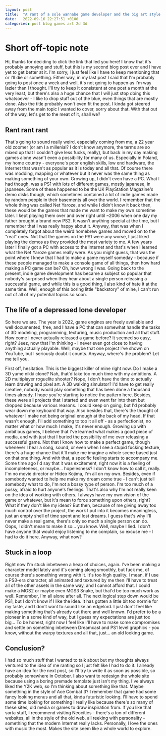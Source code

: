 ```yaml
---
layout: post
title:  "A rant of a sole wannabe game developer and the big art style dillema"
date:   2022-09-16 22:27:51 +0100
categories: post blog games art 2d 3d
---
```

# Short off-topic note
Hi, thanks for deciding to click the link that led you here! I know that it's probably annoying and stuff, but this is my second blog post ever and I have yet to get better at it. I'm sorry, I just feel like I have to keep mentioning that or I'll die or something. Either way, in my last post I said that I'm probably going to post once a week and well, it's not going to happen as I'm way lazier than I thought. I'll try to keep it consistent at one post a month at the very least, but there's also a huge chance that I will just stop doing this whatsoever - I like to drop stuff out of the blue, even things that are mostly done. Also the title probably won't even fit the post. I kinda got steered away from the main topic I wanted to cover, sorry about that. With that out of the way, let's get to the meat of it, shall we?

## Rant rant rant
That's going to sound really weird, especially coming from me, a 22 year old zoomer (or am I a millenial? I don't know anymore, the terms are so mixed up that I couldn't give less fucks, really), but back in my day making games alone wasn't even a possibility for many of us. Especially in Poland, my home country - everyone's poor english skills, low end hardware, the Internet that wasn't as popular as it is today and all that. Of course there was modding, mapping or whatever but it never was the same thing as making something of your own. Growing up, I didn't even have a PC. What I had though, was a PS1 with lots of different games, mostly japanese, in japanese. Some of these happened to be the UK PlayStation Magazine's demo disks though, which sometimes contained a lot of indie games made by random people in their basements all over the world. I remember that the whole thing was called Net Yaroze, and while I didn't know it back then, these would be the games that made me want to make my own sometime later. I kept playing them over and over right until ~2006 when one day my father brought a brand new PS2. It wasn't anything special at the time, but I remember that I was really happy about it. Anyway, that was when I completely forgot about the weird homebrew games and moved on to the "real" ones. Not that the games on the PS1 were any worse, I just liked playing the demos as they provided the most variety to me. A few years later I finally got a PC with access to the Internet and that's when I learned what the Net Yaroze games really were. As you might guess, that was the point where I knew that I had to make a game myself someday - because if these people managed to make a console game of all things, then how hard making a PC game can be? Oh, how wrong I was. Going back to the present, indie game development has became a subject so popular that nobody's surprised when they hear about a single person releasing a successful game, and while this is a good thing, I also kind of hate it at the same time. Well, enough of this boring little "backstory" of mine, I can't run out of all of my potential topics so soon.

## The life of a depressed lone developer
So here we are. The year is 2022, game engines are freely available and well documented, free, and I have a PC that can somewhat handle the tasks of 3D modeling, programming, texturing, music production and all that stuff. How come I never actually released a game before? It seemed so easy, right? Jeez, now that I'm thinking - I never even got close to having anything actually playable. Well, maybe that one project I've shown on YouTube, but I seriously doubt it counts. Anyway, where's the problem? Let me tell you.

First off, hesitation. This is the biggest killer of mine right now. Do I make a 3D yume nikki clone? Nah, that'd take too much time with my ambitions. A 2D multiplayer roguelite shooter? Nope, I don't have the time to actually learn drawing and pixel art. A 3D walking simulator? I'd have to get really creative, nobody would play something that has been done a thousand times already. I hope you're starting to notice the pattern here. Besides, these were all projects that I started and even went far into them but dropped because various reasons. I could keep on going, but I'd probably wear down my keyboard that way. Also besides that, there's the thought of whatever I make not being original enough at the back of my head. If that wasn't enough, I'll add something to top it all off - as a perfectionist, no matter what or how much I make, it's never enough. Growing up with ambitious games, I believe that I've learned what makes a good piece of media, and with just that I buried the possibility of me ever releasing a successful game. Not that I know how to make a perfect game, though whenever I hear a song, sound, or even when I see a stupid fucking texture, there's a huge chance that it'll make me imagine a whole scene based just on that one thing. And with that, a specific feeling starts to accompany me. Some time ago I'd say that it was excitement, right now it is a feeling of incompleteness, or maybe... hopelesness? I don't know how to call it, really. I'm no movie director or Hideo Kojima, I'm all on my own. Besides, even if somebody wanted to help me make my dream come true - I can't just tell somebody what to do, I'm not a bossy type of person. I'm too much of a pussy, afraid to hurt anyone's feelings. That's also why I'm not really keen on the idea of working with others. I always have my own vision of the game or whatever, but it's mean to force something upon others, right? What if they don't like my ideas? But then, because of me giving away too much control over the project, the work I put into it becomes meaningless, just an empty shell of time spent and lost dreams. I guess that's why I'll never make a real game, there's only so much a single person can do. Oops, I didn't mean to make it so... you know. Well, maybe I lied. I don't have anyone that would enjoy listening to me complain, so excuse me - I had to do it here. Anyway, what now?

## Stuck in a loop
Right now I'm stuck inbetween a heap of choices, again. I've been making a character model lately and it's coming along smoothly, but fuck me, of course there's something wrong with it. It's too high quality. I mean, if I use a PS3-era character, all animated and textured by me then I'll have to treat all of the other assets in the same way, and I cannot afford that. I could make a MGS2 or maybe even MGS3 Snake, but that'd be too much work as well. Remember, I'm all alone after all. The next logical step down would be PS1, but I don't know if I like the idea. It has gotten a little bit too normie for my taste, and I don't want to sound like an edgelord. I just don't feel like making something that's already out there and well known. I'd prefer to be a pioneer in a some kind of way, but I guess my expectations are just too big...
To be honest, right now I feel like I'll have to make some compromises and settle on something inbetween Dreamcast and PS1 level graphics - you know, without the warpy textures and all that, just... an old looking game.

## Conclusion?
I had so much stuff that I wanted to talk about but my thoughts always ventured to the idea of me ranting so I just felt like I had to do it. I already have an idea for the next post, so I'll try to write it as soon as possible, so probably somewhere in October. I also want to redesign the whole site because using a boring premade template just isn't my thing. I've always liked the Y2K web, so I'm thinking about something like that. Maybe something in the style of Ace Combat 3? I remember that game had some fancy looking menus and all that, kinda futuristic looking. I'll have to spend some time looking for something I really like because there's so many of these sites, old media or games to draw inspiration from. If you like that sorta stuff, I recommend visiting Neocities - there's a ton of different websites, all in the style of the old web, all reeking with personality - something that the modern Internet really lacks. Personally, I love the ones with music the most. Makes the site seem like a whole world to explore.
